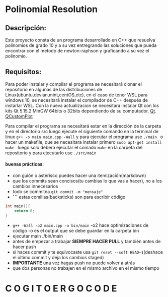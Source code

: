 # Polinomial Resolution
## Descripción: 
Este proyecto consta de un programa desarrollado en C++ que resuelva
polinomios de grado 10 y a su vez entregrando las soluciones que pueda encontrar con el metodo de newton-raphson y graficando a su vez el polinomio.

## Requisitos:
Para poder instalar y compilar el programa se necesitará clonar el repositorio en algunas
de las distribuciones de Linux(ubuntu,devian,mint,centOS,etc), en el caso de tener WSL para windows 10,
se necesitará instalar el compilador de C++ después de instarlar WSL.
Con la nueva actualizacion se necesitara instalar Qt con los kits Qt 5.15.2 MinGW 64bits o 32bits dependiendo de su computador.
[Qt](https://www.qt.io/download-open-source?hsCtaTracking=9f6a2170-a938-42df-a8e2-a9f0b1d6cdce%7C6cb0de4f-9bb5-4778-ab02-bfb62735f3e5).
[QCustomPlot](https://www.qcustomplot.com/index.php/download)

Para compilar el programa se necesitará estar en la dirección de la carpeta y en el directorio src
luego ejecute el siguiente comando en la terminal de linux
```g++ -o main main.cpp -Wall```
y para ejecutar el programa use
```./main ```
o hacer un makefile, que se necesitara instalar primero
```sudo apt-get install make ```
luego solo debera ejecutar el comado ``` make ``` en la carpeta del repositorio
y para ejecutarlo use ```./src/main ```

#### buenas prácticas:
* con guión o asterisco puedes hacer una itemización(markdown)
* que los commits sean concisos(tu cambias lo que vas a hacer), no a los cambios innecesarios
* todo se commitea ```git commit -m "mensaje"```
* **```** estas comillas(backsticks) son para escribir código 
```cpp
int main(){
    return 0;
}
```
* ```g++ -Wall -o2 main.cpp -o bin/main``` -o2 hace optimizaciones de código -o es el output que se debe guardar en la carpeta bin
* ejecutar main ./bin/main
* antes de empezar a trabajar **SIEMPRE HACER PULL** y también antes de hacer push
* si haces commit y te equivocaste usa ```git reset --soft HEAD~1```(deshace el último commit y deja los cambios staged)
* **IMPORTANTE** una vez hagas push no puede volver a atrás 
* que dos personas no trabajen en el mismo archivo en el mismo tiempo

# C O G I T O   E R G O   C O D E
